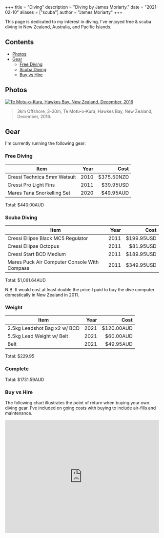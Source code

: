 +++
title = "Diving"
description = "Diving by James Moriarty."
date = "2021-02-10"
aliases = ["scuba"]
author = "James Moriarty"
+++

This page is dedicated to my interest in diving. I've enjoyed free & scuba diving in New Zealand, Australia, and Pacific Islands.

## Contents

- [Photos](#photos)
- [Gear](#gear)
  - [Free Diving](#free-diving)
  - [Scuba Diving](#scuba-diving)
  - [Buy vs Hire](#buy-vs-hire)

## Photos

[![Te Motu-o-Kura, Hawkes Bay, New Zealand, December, 2016](/images/diving.jpg)](/images/diving.jpg)

> 3km Offshore, 3-30m, Te Motu-o-Kura, Hawkes Bay, New Zealand, December, 2016.

## Gear

I'm currently running the following gear:

### Free Diving

| Item                         | Year | Cost       |
| ---------------------------- | ----:| ----------:|
| Cressi Technica 5mm Wetsuit  | 2010 | $375.50NZD |
| Cressi Pro Light Fins        | 2011 | $39.95USD  |
| Mares Tana Snorkelling Set   | 2020 | $49.95AUD  |

Total: $440.00AUD

### Scuba Diving

| Item                                         | Year | Cost       |
| -------------------------------------------- | ----:| ----------:|
| Cressi Ellipse Black MC5 Regulator           | 2011 | $199.95USD |
| Cressi Ellipse Octopus                       | 2011 |  $81.95USD |
| Cressi Start BCD Medium                      | 2011 | $189.95USD |
| Mares Puck Air Computer Console With Compass | 2011 | $349.95USD |

Total: $1,061.64AUD

N.B. It would cost at least double the price I paid to buy the dive computer domestically in New Zealand in 2011. 

### Weight

| Item                         | Year | Cost       |
| -----------------------------| ----:| ----------:|
| 2.5kg Leadshot Bag x2 w/ BCD | 2021 | $120.00AUD |
| 5.5kg Lead Weight w/ Belt    | 2021 |  $60.00AUD |
| Belt                         | 2021 |  $49.95AUD |

Total: $229.95

### Complete

Total: $1731.59AUD

### Buy vs Hire

The following chart illustrates the point of return when buying your own diving gear. I've included on going costs with buying to include air-fills and maintenance.

<iframe width="100%" height="371" seamless frameborder="0" scrolling="no" src="https://docs.google.com/spreadsheets/d/e/2PACX-1vSnhz6mxUS0vyQfiMWeCGq10wBeaV8inw2mz4MDm16wmuVYyt7BxAC6MQGS74jL7aAggendUg8Ud4N7/pubchart?oid=567863874&amp;format=interactive"><!-- https://docs.google.com/spreadsheets/d/1E23-dx8wTP8lgVMjgnoQr25T7yJ6pzLWsETzZ5nkSck/edit#gid=0 --></iframe>

